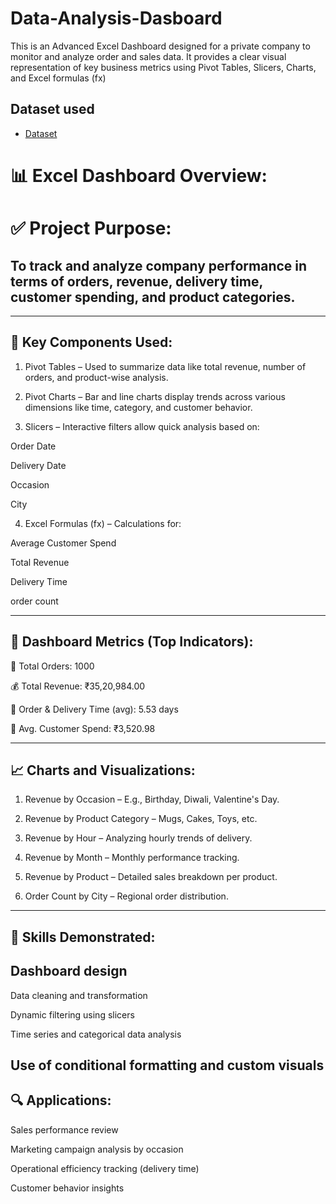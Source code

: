 # Data-Analysis-Dasboard
This is an Advanced Excel Dashboard designed for a private company to monitor and analyze order and sales data. It provides a clear visual representation of key business metrics using Pivot Tables, Slicers, Charts, and Excel formulas (fx)

## Dataset used 
- <a href="https://github.com/sagarsg14/Data-Analysis-Dasboard/blob/main/fnd%20dashboard.xlsx">Dataset</a>

# 📊 Excel Dashboard Overview:
# ✅ Project Purpose:

## To track and analyze company performance in terms of orders, revenue, delivery time, customer spending, and product categories.
 
---

## 🧩 Key Components Used:

1. Pivot Tables – Used to summarize data like total revenue, number of orders, and product-wise analysis.

2. Pivot Charts – Bar and line charts display trends across various dimensions like time, category, and customer behavior.

3. Slicers – Interactive filters allow quick analysis based on:

Order Date

Delivery Date

Occasion

City

4. Excel Formulas (fx) – Calculations for:

Average Customer Spend

Total Revenue

Delivery Time

order count

---

## 📌 Dashboard Metrics (Top Indicators):

🧾 Total Orders: 1000

💰 Total Revenue: ₹35,20,984.00

🚚 Order & Delivery Time (avg): 5.53 days

👤 Avg. Customer Spend: ₹3,520.98

---
## 📈 Charts and Visualizations:

1. Revenue by Occasion – E.g., Birthday, Diwali, Valentine's Day.

2. Revenue by Product Category – Mugs, Cakes, Toys, etc.

3. Revenue by Hour – Analyzing hourly trends of delivery.

4. Revenue by Month – Monthly performance tracking.

5. Revenue by Product – Detailed sales breakdown per product.

6. Order Count by City – Regional order distribution.
---
## 🧠 Skills Demonstrated:

## Dashboard design

Data cleaning and transformation

Dynamic filtering using slicers

Time series and categorical data analysis

Use of conditional formatting and custom visuals
---
## 🔍 Applications:

Sales performance review

Marketing campaign analysis by occasion

Operational efficiency tracking (delivery time)

Customer behavior insights
